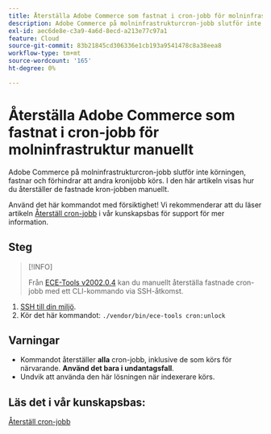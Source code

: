 ```yaml
---
title: Återställa Adobe Commerce som fastnat i cron-jobb för molninfrastruktur manuellt
description: Adobe Commerce på molninfrastrukturcron-jobb slutför inte körningen, fastnar och förhindrar att andra kronijobb körs. I den här artikeln visas hur du återställer de fastnade kron-jobben manuellt.
exl-id: aec6de8e-c3a9-4a6d-8ecd-a213e77c97a1
feature: Cloud
source-git-commit: 83b21845cd306336e1cb193a9541478c8a38eea8
workflow-type: tm+mt
source-wordcount: '165'
ht-degree: 0%

---
```


# Återställa Adobe Commerce som fastnat i cron-jobb för molninfrastruktur manuellt

Adobe Commerce på molninfrastrukturcron-jobb slutför inte körningen, fastnar och förhindrar att andra kronijobb körs. I den här artikeln visas hur du återställer de fastnade kron-jobben manuellt.

Använd det här kommandot med försiktighet! Vi rekommenderar att du läser artikeln [Återställ cron-jobb](https://experienceleague.adobe.com/docs/commerce-knowledge-base/kb/troubleshooting/miscellaneous/cron-job-is-stuck-in-running-status.html?lang=sv-SE) i vår kunskapsbas för support för mer information.

## Steg

>[!INFO]
>
>Från [ECE-Tools v2002.0.4](https://experienceleague.adobe.com/docs/commerce-cloud-service/user-guide/release-notes/cloud-release-archive.html?lang=sv-SE#v2002.0.4) kan du manuellt återställa fastnade cron-jobb med ett CLI-kommando via SSH-åtkomst.

1. [SSH till din miljö](https://experienceleague.adobe.com/docs/commerce-cloud-service/user-guide/develop/secure-connections.html?lang=sv-SE).
1. Kör det här kommandot: `./vendor/bin/ece-tools cron:unlock`

## Varningar

* Kommandot återställer **alla** cron-jobb, inklusive de som körs för närvarande. **Använd det bara i undantagsfall**.
* Undvik att använda den här lösningen när indexerare körs.

## Läs det i vår kunskapsbas:

[Återställ cron-jobb](https://experienceleague.adobe.com/docs/commerce-knowledge-base/kb/troubleshooting/miscellaneous/cron-job-is-stuck-in-running-status.html?lang=sv-SE)

